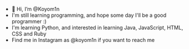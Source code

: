 - 👋 Hi, I’m @Koyom1n
- I'm still learning programming, and hope some day I'll be a good programmer :)
- I'm learning Python, and interested in learning Java, JavaScript, HTML, CSS and Ruby
- Find me in Instagram as @koyom1n if you want to reach me

<!---
Koyom1n/Koyom1n is a ✨ special ✨ repository because its `README.md` (this file) appears on your GitHub profile.
You can click the Preview link to take a look at your changes.
--->

